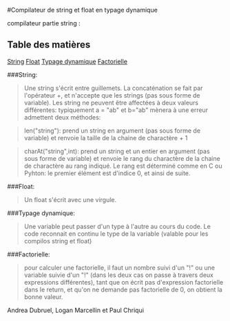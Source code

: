 #Compilateur de string et float en typage dynamique 

compilateur partie string : 
## Table des matières 
[String](#string)
[Float](#float)
[Typage dynamique](#typage-dynamique)
[Factorielle](#factorielle)


###String: 
> Une string s'écrit entre guillemets. La concaténation se fait par l'opérateur +, et n'accepte que les strings (pas sous forme de variable). Les string ne peuvent être affectées à deux valeurs différentes: typiquement a = "ab" et b="ab" mènera à une erreur admettent deux méthodes: 

> len("string"): prend un string en argument (pas sous forme de variable) et renvoie la taille de la chaine de charactère + 1 
	
> charAt("string",int): prend un string et un entier en argument (pas sous forme de variable) et renvoie le rang du charactère de la chaine de charactère 
	au rang indiqué. Le rang est déterminé comme en C ou Pyhton: le premier élément est d'indice 0, et ainsi de suite. 

###Float: 
> Un float s'écrit avec une virgule. 

###Typage dynamique: 
> Une variable peut passer d'un type à l'autre au cours du code. Le code reconnait en continu le type de la variable (valable pour les compilos string et float) 

###Factorielle: 
> pour calculer une factorielle, il faut un nombre suivi d'un "!" ou une variable suivie d'un "!" (dans les deux cas on passe à travers deux expressions différentes), tant que on écrit pas d'expression factorielle dans le return, et qu'on ne demande pas factorielle de 0, on obtient la bonne valeur. 

Andrea Dubruel, Logan Marcellin et Paul Chriqui 

